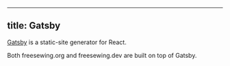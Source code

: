 ***

## title: Gatsby

[Gatsby](https://www.gatsbyjs.com/) is a static-site generator for React.

Both freesewing.org and freesewing.dev are built on top of Gatsby.

